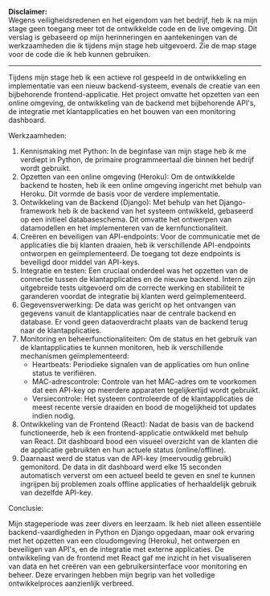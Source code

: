 <b>Disclaimer:</b> <br/>
Wegens veiligheidsredenen en het eigendom van het bedrijf, heb ik na mijn stage geen toegang meer tot de ontwikkelde code en de live omgeving.
Dit verslag is gebaseerd op mijn herinneringen en aantekeningen van de werkzaamheden die ik tijdens mijn stage heb uitgevoerd.
Zie de map stage voor de code die ik heb kunnen gebruiken.

------------------------------------

Tijdens mijn stage heb ik een actieve rol gespeeld in de ontwikkeling en implementatie van een nieuw backend-systeem, evenals de creatie van een bijbehorende frontend-applicatie.
Het project omvatte het opzetten van een online omgeving, de ontwikkeling van de backend met bijbehorende API's, de integratie met klantapplicaties en het bouwen van een monitoring dashboard.

Werkzaamheden:

1. Kennismaking met Python: In de beginfase van mijn stage heb ik me verdiept in Python, de primaire programmeertaal die binnen het bedrijf wordt gebruikt.
2. Opzetten van een online omgeving (Heroku): Om de ontwikkelde backend te hosten, heb ik een online omgeving ingericht met behulp van Heroku. Dit vormde de basis voor de verdere implementatie.
3. Ontwikkeling van de Backend (Django): Met behulp van het Django-framework heb ik de backend van het systeem ontwikkeld, gebaseerd op een initieel databaseschema. Dit omvatte het ontwerpen van datamodellen en het implementeren van de kernfunctionaliteit.
4. Creëren en beveiligen van API-endpoints: Voor de communicatie met de applicaties die bij klanten draaien, heb ik verschillende API-endpoints ontworpen en geïmplementeerd. De toegang tot deze endpoints is beveiligd door middel van API-keys.
5. Integratie en testen: Een cruciaal onderdeel was het opzetten van de connectie tussen de klantapplicaties en de nieuwe backend. Intern zijn uitgebreide tests uitgevoerd om de correcte werking en stabiliteit te garanderen voordat de integratie bij klanten werd geïmplementeerd.
6. Gegevensverwerking: De data was gericht op het ontvangen van gegevens vanuit de klantapplicaties naar de centrale backend en database. Er vond geen dataoverdracht plaats van de backend terug naar de klantapplicaties.
7. Monitoring en beheerfunctionaliteiten: Om de status en het gebruik van de klantapplicaties te kunnen monitoren, heb ik verschillende mechanismen geïmplementeerd:
   - Heartbeats: Periodieke signalen van de applicaties om hun online status te verifiëren.
   - MAC-adrescontrole: Controle van het MAC-adres om te voorkomen dat een API-key op meerdere apparaten tegelijkertijd wordt gebruikt.
   - Versiecontrole: Het systeem controleerde of de klantapplicaties de meest recente versie draaiden en bood de mogelijkheid tot updates indien nodig.
8. Ontwikkeling van de Frontend (React): Nadat de basis van de backend functioneerde, heb ik een frontend-applicatie ontwikkeld met behulp van React. Dit dashboard bood een visueel overzicht van de klanten die de applicatie gebruikten en hun actuele status (online/offline).
9. Daarnaast werd de status van de API-key (meervoudig gebruik) gemonitord. De data in dit dashboard werd elke 15 seconden automatisch ververst om een actueel beeld te geven en snel te kunnen ingrijpen bij problemen zoals offline applicaties of herhaaldelijk gebruik van dezelfde API-key.

Conclusie:

Mijn stageperiode was zeer divers en leerzaam. Ik heb niet alleen essentiële backend-vaardigheden in Python en Django opgedaan, maar ook ervaring met het opzetten van een cloudomgeving (Heroku), het ontwerpen en beveiligen van API's, en de integratie met externe applicaties.
De ontwikkeling van de frontend met React gaf me inzicht in het visualiseren van data en het creëren van een gebruikersinterface voor monitoring en beheer.
Deze ervaringen hebben mijn begrip van het volledige ontwikkelproces aanzienlijk verbreed.

